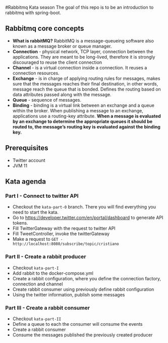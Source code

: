 #Rabbitmq Kata season
The goal of this repo is to be an introduction to rabbitmq with spring-boot.


## Rabbitmq core concepts 
- **What is rabbitMQ?** RabbitMQ is a message-queueing software also known as a message broker or queue manager.
- **Connection** - physical network, TCP layer, connection between the applications. They are meant to be long-lived, therefore it is strongly discouraged to reuse the client connection
- **Channel** -  is a virtual connection inside a connection. It reuses a connection resources.
- **Exchange** - is in charge of applying routing rules for messages, makes sure that the messages reaches their final destination,  in other words, message reach the queue that is bonded. Defines the routing based on data attributes passed along with the message.
- **Queue** - sequence of messages.
- **Binding** - binding is a virtual link between an exchange and a queue within the broker. When publishing a message to an exchange, applications use a routing-key attribute. **When a message is evaluated by an exchange to determine the appropriate queues it should be routed to, the message’s routing key is evaluated against the binding key.**


## Prerequisites
- Twitter account
- JVM 11

## Kata agenda
### Part I - Connect to twitter API
- Checkout the `kata-part-0` branch. There you will find everything you need to start the kata.
- Go to https://developer.twitter.com/en/portal/dashboard to generate API tokens.
- Fill TwitterGateway with the request to twitter API
- Fill TweetController, invoke the twitterGateway
- Make a request to `GET - http://localhost:8080/subscribe/topic/cristiano`

### Part II - Create a rabbit producer
- Checkout `kata-part-I`
- Add rabbit to the docker-compose.yml
- Create a rabbit configuration, where you define the connection factory, connection and channel
- Create rabbit consumer using previously define rabbit configuration
- Using the twitter information, publish some messages

### Part III - Create a rabbit consumer
- Checkout `kata-part-II`
- Define a queue to each the consumer will consume the events
- Create a rabbit consumer
- Consume the messages published the previously created producer